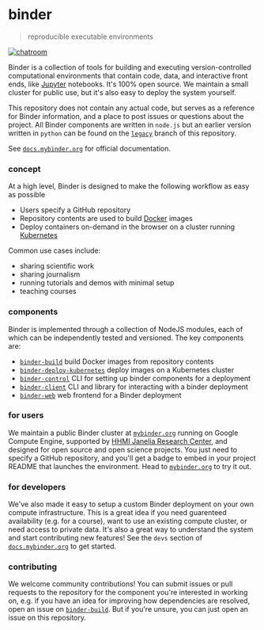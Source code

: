 # binder

> reproducible executable environments

[![chatroom](https://img.shields.io/gitter/room/binder-project/binder.svg?style=flat-square)](https://gitter.im/binder-project/binder)

Binder is a collection of tools for building and executing version-controlled computational environments that contain code, data, and interactive front ends, like [Jupyter](http://jupyter.org) notebooks. It's 100% open source. We maintain a small cluster for public use, but it's also easy to deploy the system yourself. 

This repository does not contain any actual code, but serves as a reference for Binder information, and a place to post issues or questions about the project. All Binder components are written in `node.js` but an earlier version written in `python` can be found on the [`legacy`](https://github.com/binder-project/binder/tree/legacy) branch of this repository.

See [`docs.mybinder.org`](http://docs.mybinder.org) for official documentation.

### concept

At a high level, Binder is designed to make the following workflow as easy as possible

- Users specify a GitHub repository
- Repository contents are used to build [Docker](http://docker.com) images
- Deploy containers on-demand in the browser on a cluster running [Kubernetes](http://kubernetes.io)

Common use cases include:
- sharing scientific work
- sharing journalism
- running tutorials and demos with minimal setup
- teaching courses

### components

Binder is implemented through a collection of NodeJS modules, each of which can be independently tested and versioned. The key components are:

- [`binder-build`](https://github.com/binder-project/binder-build) build Docker images from repository contents
- [`binder-deploy-kubernetes`](https://github.com/binder-project/binder-deploy-kubernetes) deploy images on a Kubernetes cluster
- [`binder-control`](https://github.com/binder-project/binder-control) CLI for setting up binder components for a deployment
- [`binder-client`](https://github.com/binder-project/binder-client) CLI and library for interacting with a binder deployment
- [`binder-web`](https://github.com/binder-project/binder-web) web frontend for a Binder deployment

### for users

We maintain a public Binder cluster at [`mybinder.org`](http://mybinder.org) running on Google Compute Engine, supported by [HHMI Janelia Research Center](https://janelia.org), and designed for open source and open science projects. You just need to specify a GitHub repository, and you'll get a badge to embed in your project README that launches the environment. Head to [`mybinder.org`](http://mybinder.org) to try it out.

### for developers

We've also made it easy to setup a custom Binder deployment on your own compute infrastructure. This is a great idea if you need guarenteed availability (e.g. for a course), want to use an existing compute cluster, or need access to private data. It's also a great way to understand the system and start contributing new features! See the `devs` section of [`docs.mybinder.org`](http://docs.mybinder.org) to get started.

### contributing

We welcome community contributions! You can submit issues or pull requests to the repository for the component you're interested in working on, e.g. if you have an idea for improving how dependencies are resolved, open an issue on [`binder-build`](https://github.com/binder-project/binder-build). But if you're unsure, you can just open an issue on this repository.
